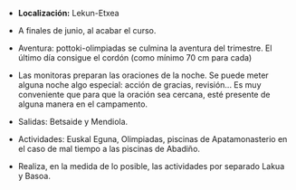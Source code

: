 [nombre]: <> (Campa Verano)
[sidebar]: <> (Campamento de Verano)
[icon]: <> (fa-mountain-sun)
[exit]: <> (exit)

- **Localización:** Lekun-Etxea

-   A finales de junio, al acabar el curso. 

-   Aventura: pottoki-olimpiadas se culmina la aventura del trimestre. El último día consigue el cordón (como mínimo 70 cm para cada)

-   Las monitoras preparan las oraciones de la noche. Se puede meter alguna noche algo especial: acción de gracias, revisión... Es muy conveniente que para que la oración sea cercana, esté presente de alguna manera en el campamento.

-   Salidas: Betsaide y Mendiola.

-   Actividades: Euskal Eguna, Olimpiadas, piscinas de Apatamonasterio en el caso de mal tiempo a las piscinas de Abadiño.

-   Realiza, en la medida de lo posible, las actividades por separado Lakua y Basoa.